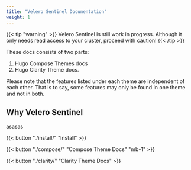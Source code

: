 ```yaml
---
title: "Velero Sentinel Documentation"
weight: 1
---
```



{{< tip "warning" >}}
Velero Sentinel is still work in progress. Although it only needs read access to your cluster, proceed with caution!
{{< /tip >}}

These docs consists of two parts:

1. Hugo Compose Themes docs
2. Hugo Clarity Theme docs.

Please note that the features listed under each theme are independent of each other. That is to say, some features may only be found in one theme and not in both.

<!-- That content is better than dummy lorem ipsum 2) That content serves a good real-world demo for this theme 3) Publish more structured docs for each theme which are better than long blocky READMEs -->

## Why Velero Sentinel

asasas

{{< button "./install/" "Install" >}}

{{< button "./compose/" "Compose Theme Docs" "mb-1" >}}

{{< button "./clarity/" "Clarity Theme Docs" >}}


